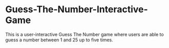 # Guess-The-Number-Interactive-Game

<p>This is a user-interactive Guess The Number game 
  where users are able to guess a number between 1 and 
  25 up to five times.</p>
